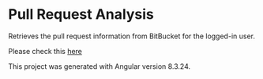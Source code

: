 # Pull Request Analysis

Retrieves the pull request information from BitBucket for the logged-in user.

Please check this [here](https://hawkseye-codereviewanalysis.web.app/)

This project was generated with Angular version 8.3.24.

